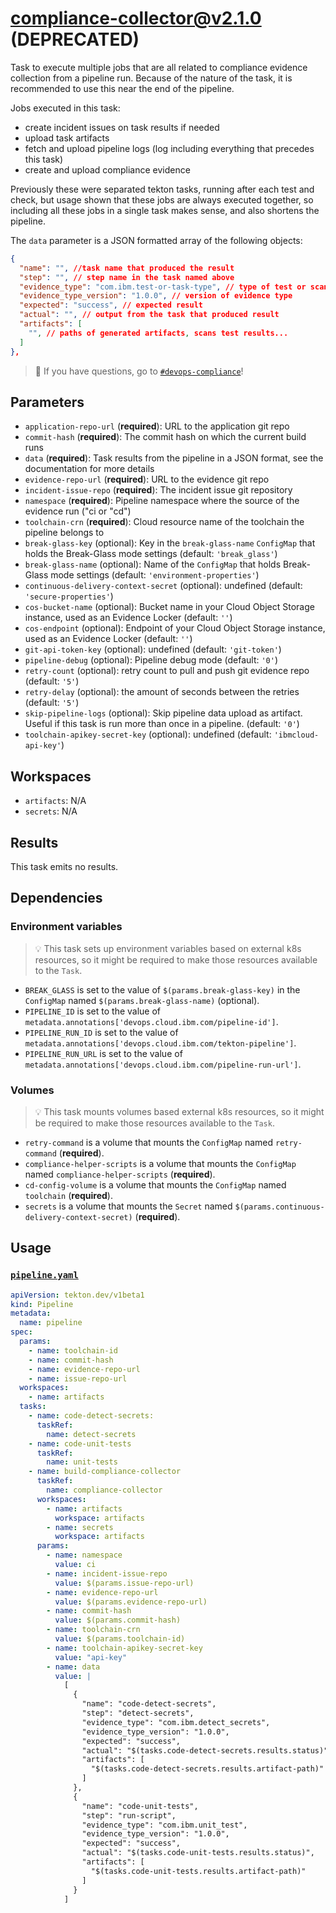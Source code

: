 # compliance-collector@v2.1.0 (DEPRECATED)

Task to execute multiple jobs that are all related to compliance evidence collection from a pipeline run.
Because of the nature of the task, it is recommended to use this near the end of the pipeline.

Jobs executed in this task:

- create incident issues on task results if needed
- upload task artifacts
- fetch and upload pipeline logs (log including everything that precedes this task)
- create and upload compliance evidence

Previously these were separated tekton tasks, running after each test and check, but usage shown that these jobs are always executed together, so including all these jobs in a single task makes sense, and also shortens the pipeline.

The `data` parameter is a JSON formatted array of the following objects:

```json
{
  "name": "", //task name that produced the result
  "step": "", // step name in the task named above
  "evidence_type": "com.ibm.test-or-task-type", // type of test or scan that will appear in compliance reports
  "evidence_type_version": "1.0.0", // version of evidence type
  "expected": "success", // expected result
  "actual": "", // output from the task that produced result
  "artifacts": [
    "", // paths of generated artifacts, scans test results...
  ]
},
```

> :speech_balloon: If you have questions, go to [`#devops-compliance`](https://ibm-cloudplatform.slack.com/archives/CFQHG5PP1)!

## Parameters

- `application-repo-url` (**required**): URL to the application git repo
- `commit-hash` (**required**): The commit hash on which the current build runs
- `data` (**required**): Task results from the pipeline in a JSON format, see the documentation for more details
- `evidence-repo-url` (**required**): URL to the evidence git repo
- `incident-issue-repo` (**required**): The incident issue git repository
- `namespace` (**required**): Pipeline namespace where the source of the evidence run ("ci or "cd")
- `toolchain-crn` (**required**): Cloud resource name of the toolchain the pipeline belongs to
- `break-glass-key` (optional): Key in the `break-glass-name` `ConfigMap` that holds the Break-Glass mode settings (default: `'break_glass'`)
- `break-glass-name` (optional): Name of the `ConfigMap` that holds Break-Glass mode settings (default: `'environment-properties'`)
- `continuous-delivery-context-secret` (optional): undefined (default: `'secure-properties'`)
- `cos-bucket-name` (optional): Bucket name in your Cloud Object Storage instance, used as an Evidence Locker (default: `''`)
- `cos-endpoint` (optional): Endpoint of your Cloud Object Storage instance, used as an Evidence Locker (default: `''`)
- `git-api-token-key` (optional): undefined (default: `'git-token'`)
- `pipeline-debug` (optional): Pipeline debug mode (default: `'0'`)
- `retry-count` (optional): retry count to pull and push git evidence repo (default: `'5'`)
- `retry-delay` (optional): the amount of seconds between the retries (default: `'5'`)
- `skip-pipeline-logs` (optional): Skip pipeline data upload as artifact. Useful if this task is run more than once in a pipeline. (default: `'0'`)
- `toolchain-apikey-secret-key` (optional): undefined (default: `'ibmcloud-api-key'`)

## Workspaces

- `artifacts`: N/A
- `secrets`: N/A

## Results

This task emits no results.

## Dependencies

### Environment variables

> :bulb: This task sets up environment variables based on external k8s resources, so it might be required to make those resources available to the `Task`.

- `BREAK_GLASS` is set to the value of `$(params.break-glass-key)` in the `ConfigMap` named `$(params.break-glass-name)` (optional).
- `PIPELINE_ID` is set to the value of `metadata.annotations['devops.cloud.ibm.com/pipeline-id']`.
- `PIPELINE_RUN_ID` is set to the value of `metadata.annotations['devops.cloud.ibm.com/tekton-pipeline']`.
- `PIPELINE_RUN_URL` is set to the value of `metadata.annotations['devops.cloud.ibm.com/pipeline-run-url']`.

### Volumes

> :bulb: This task mounts volumes based external k8s resources, so it might be required to make those resources available to the `Task`.

- `retry-command` is a volume that mounts the `ConfigMap` named `retry-command` (**required**).
- `compliance-helper-scripts` is a volume that mounts the `ConfigMap` named `compliance-helper-scripts` (**required**).
- `cd-config-volume` is a volume that mounts the `ConfigMap` named `toolchain` (**required**).
- `secrets` is a volume that mounts the `Secret` named `$(params.continuous-delivery-context-secret)` (**required**).

## Usage

### [`pipeline.yaml`](samples/pipeline.yaml)

```yaml
apiVersion: tekton.dev/v1beta1
kind: Pipeline
metadata:
  name: pipeline
spec:
  params:
    - name: toolchain-id
    - name: commit-hash
    - name: evidence-repo-url
    - name: issue-repo-url
  workspaces:
    - name: artifacts
  tasks:
    - name: code-detect-secrets:
      taskRef:
        name: detect-secrets
    - name: code-unit-tests
      taskRef:
        name: unit-tests
    - name: build-compliance-collector
      taskRef:
        name: compliance-collector
      workspaces:
        - name: artifacts
          workspace: artifacts
        - name: secrets
          workspace: artifacts
      params:
        - name: namespace
          value: ci
        - name: incident-issue-repo
          value: $(params.issue-repo-url)
        - name: evidence-repo-url
          value: $(params.evidence-repo-url)
        - name: commit-hash
          value: $(params.commit-hash)
        - name: toolchain-crn
          value: $(params.toolchain-id)
        - name: toolchain-apikey-secret-key
          value: "api-key"
        - name: data
          value: |
            [
              {
                "name": "code-detect-secrets",
                "step": "detect-secrets",
                "evidence_type": "com.ibm.detect_secrets",
                "evidence_type_version": "1.0.0",
                "expected": "success",
                "actual": "$(tasks.code-detect-secrets.results.status)",
                "artifacts": [
                  "$(tasks.code-detect-secrets.results.artifact-path)"
                ]
              },
              {
                "name": "code-unit-tests",
                "step": "run-script",
                "evidence_type": "com.ibm.unit_test",
                "evidence_type_version": "1.0.0",
                "expected": "success",
                "actual": "$(tasks.code-unit-tests.results.status)",
                "artifacts": [
                  "$(tasks.code-unit-tests.results.artifact-path)"
                ]
              }
            ]
```
